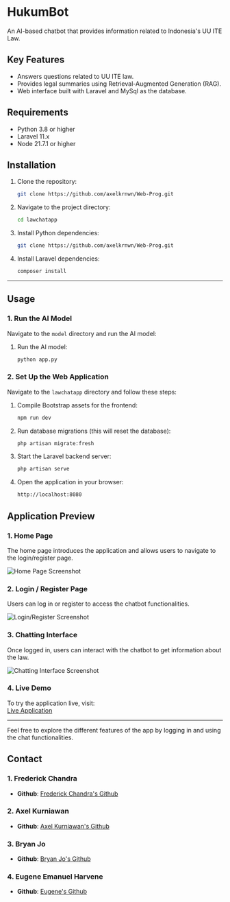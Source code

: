 # HukumBot
An AI-based chatbot that provides information related to Indonesia's UU ITE Law.

## Key Features
- Answers questions related to UU ITE law.
- Provides legal summaries using Retrieval-Augmented Generation (RAG).
- Web interface built with Laravel and MySql as the database.

## Requirements
  - Python 3.8 or higher
  - Laravel 11.x
  - Node 21.7.1 or higher


## Installation

1. Clone the repository:
   ```bash
   git clone https://github.com/axelkrnwn/Web-Prog.git

2. Navigate to the project directory:
   ```bash
   cd lawchatapp

3. Install Python dependencies:
   ```bash
   git clone https://github.com/axelkrnwn/Web-Prog.git

4. Install Laravel dependencies:
   ```bash
   composer install

---

## Usage

### 1. Run the AI Model

Navigate to the `model` directory and run the AI model:

1. Run the AI model:
   ```bash
   python app.py

### 2. Set Up the Web Application

Navigate to the `lawchatapp` directory and follow these steps:

1. Compile Bootstrap assets for the frontend:
   ```bash
   npm run dev
   
2. Run database migrations (this will reset the database):
   ```bash
   php artisan migrate:fresh

3. Start the Laravel backend server:
   ```bash
   php artisan serve

4. Open the application in your browser:
   ```bash
   http://localhost:8080

## Application Preview

### 1. **Home Page**

The home page introduces the application and allows users to navigate to the login/register page.

![Home Page Screenshot](path/to/homepage-screenshot.png)

### 2. **Login / Register Page**

Users can log in or register to access the chatbot functionalities.

![Login/Register Screenshot](path/to/login-register-screenshot.png)

### 3. **Chatting Interface**

Once logged in, users can interact with the chatbot to get information about the law.

![Chatting Interface Screenshot](path/to/chatting-screenshot.png)

### 4. **Live Demo**

To try the application live, visit:  
[Live Application](http://example)

---

Feel free to explore the different features of the app by logging in and using the chat functionalities.

## Contact

### 1. Frederick Chandra  
- **Github**: [Frederick Chandra's Github](https://github.com/frederick542)

### 2. Axel Kurniawan  
- **Github**: [Axel Kurniawan's Github](https://github.com/axelkrnwn)

### 3. Bryan Jo
- **Github**: [Bryan Jo's Github](https://github.com/brynnjoo)

### 4. Eugene Emanuel Harvene
- **Github**: [Eugene's Github](https://linkedin.com/in/alicebrown)


